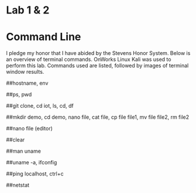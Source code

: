 # Lab 1 & 2
# Command Line


I pledge my honor that I have abided by the Stevens Honor System.
Below is an overview of terminal commands. OnWorks Linux Kali was used to perform this lab. Commands used are listed, followed by images of terminal window results.

##hostname, env

##ps, pwd

##git clone, cd iot, ls, cd, df

##mkdir demo, cd demo, nano file, cat file, cp file file1, mv file file2, rm file2

##nano file (editor)

##clear

##man uname

##uname -a, ifconfig

##ping localhost, ctrl+c

##netstat
